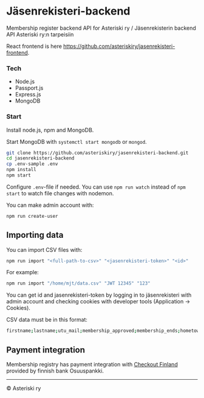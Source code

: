 # Jäsenrekisteri-backend
Membership register backend API for Asteriski ry / Jäsenrekisterin backend API Asteriski ry:n tarpeisiin

React frontend is here <https://github.com/asteriskiry/jasenrekisteri-frontend>.

### Tech
- Node.js
- Passport.js
- Express.js
- MongoDB

### Start
Install node.js, npm and MongoDB.

Start MongoDB with `systemctl start mongodb` or `mongod`.
```bash
git clone https://github.com/asteriskiry/jasenrekisteri-backend.git
cd jasenrekisteri-backend
cp .env-sample .env
npm install
npm start
```
Configure `.env`-file if needed. You can use `npm run watch` instead of `npm start` to watch file changes with nodemon.

You can make admin account with:
```bash
npm run create-user
```

## Importing data

You can import CSV files with:
```bash
npm run import "<full-path-to-csv>" "<jasenrekisteri-token>" "<id>"
```
For example:
```bash
npm run import "/home/mjt/data.csv" "JWT 12345" "123"
```
You can get id and jasenrekisteri-token by logging in to jäsenrekisteri with admin account and checking cookies with developer tools (Application -> Cookies).

CSV data must be in this format:
```bash
firstname;lastname;utu_mail;membership_approved;membership_ends;hometown;tyy_member;tivia_member;board;
```

## Payment integration

Membership registry has payment integration with [Checkout Finland](https://checkout.fi) provided by finnish bank Osuuspankki.

---
© Asteriski ry
